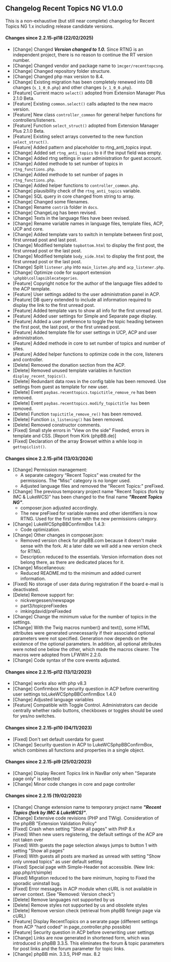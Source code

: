 ## Changelog Recent Topics NG V1.0.0
This is a non-exhaustive (but still near complete) changelog for Recent Topics NG 1.x including release candidate versions.

#### Changes since 2.2.15-pl18 (22/02/2025)
  - [Change] Changed ***Version changed to 1.0.*** Since RTNG is an independent project, there is no reason to continue the RT version number.
  - [Change] Changed vendor and package name to `ìmcger/recenttopcsng`.
  - [Change] Changed repository folder structure.
  - [Change] Changed php max version to 8.4.
  - [Change] Existing migration has been completely renewed into DB changes (`s_1_0_0.php`) and other changes (`v_1_0_0.php`).
  - [Feature] Current macro `select()` adopted from Extension Manager Plus 2.1.0 Beta.
  - [Feature] Existing `common.select()` calls adapted to the new macro version.
  - [Feature] New class `controller_common` for general helper functions for controllers/listeners.
  - [Feature] Function `select_struct()` adopted from Extension Manager Plus 2.1.0 Beta.
  - [Feature] Existing select arrays converted to the new function `select_struct()`.
  - [Feature] Added pattern and placeholder to rtng_anti_topics input.
  - [Change] Added set `rtng_anti_topics` to `0` if the input field was empty.
  - [Change] Added rtng settings in user administration for guest account.
  - [Change] Added methode to set number of topics in `rtng_functions.php`.
  - [Change] Added methode to set number of pages in `rtng_functions.php`.
  - [Change] Added helper functions to `controller_common.php`.
  - [Change] plausibility check of the `rtng_anti_topics` variable.
  - [Change] SQL query in core changed from string to array.
  - [Change] Changed some filenames.
  - [Change] Rename `contrib` folder in `docs`.
  - [Change] ChangeLog has been revised.
  - [Change] Texts in the language files have been revised.
  - [Change] Rename variable names in language files, template files, ACP, UCP and core.
  - [Change] Added template vars to switch in template between first post, first unread post and last post.
  - [Change] Modified template `topbottom.html` to display the first post, the first unread post or the last post.
  - [Change] Modified template `body_side.html` to display the first post, the first unread post or the last post.
  - [Change] Split `listener.php` into `main_listen.php` and `acp_listener.php`.
  - [Change] Optimize code for support extension `\phpbb\collapsiblecategories`.
  - [Feature] Copyright notice for the author of the language files added to the ACP template.
  - [Feature] User settings added to the user administration panel in ACP.
  - [Feature] DB query extended to include all information required to display the link to the first unread post.
  - [Feature] Added template vars to show all info for the first unread post.
  - [Feature] Added user settings for Simple and Separate page display.
  - [Feature] Added a user preference to toggle the topic heading between the first post, the last post, or the first unread post.
  - [Feature] Added template file for user settings in UCP, ACP and user administration.
  - [Feature] Added methode in core to set number of topics and number of sites.
  - [Feature] Added helper functions to optimize code in the core, listeners and controller.
  - [Delete] Removed the donation section from the ACP.
  - [Delete] Removed unused template variables in function `display_recent_topics()`.
  - [Delete] Redundant data rows in the config table has been removed. Use settings from guest as template for new user.
  - [Delete] Event `paybas.recenttopics.topictitle_remove_re` has been removed.
  - [Delete] Event `paybas.recenttopics.modify_topictitle has` been removed.
  - [Delete] Function `topictitle_remove_re()` has been removed.
  - [Delete] Function `is_listening()` has been removed.
  - [Delete] Removed constructor comments.
  - [Fixed] Small style errors in "View on the side" Fixeded; errors in template and CSS. [Report from Kirk (phpBB.de)]
  - [Fixed] Declaration of the array $rowset within a while loop in `gettopiclist()`.

#### Changes since 2.2.15-pl14 (13/03/2024)
  - [Change] Permission management:
    - A separate category “Recent Topics” was created for the permissions. The “Misc” category is no longer used.
    - Adjusted language files and removed the "Recent Topics:" preFixed.
  - [Change] The previous temporary project name "Recent Topics (fork by IMC & LukeWCS)" has been changed to the final name ***"Recent Topics NG"***.
    - composer.json adjusted accordingly.
    - The new preFixed for variable names and other identifiers is now RTNG. Used for the first time with the new permissions category.
  - [Change] LukeWCSphpBBConfirmBox 1.4.3:
    - Code optimization.
  - [Change] Other changes in composer.json:
    - Removed version check for phpBB.com because it doesn't make sense with the fork. At a later date we will add a new version check for RTNG.
    - Description reduced to the essentials. Version information does not belong there, as there are dedicated places for it.
  - [Change] Miscellaneous:
    - Reduced README.md to the minimum and added current information.
  - [Fixed]  No storage of user data during registration if the board e-mail is deactivated.
  - [Delete] Remove support for:
    - nickvergessen/newspage
    - part3/topicpreFixedes
    - imkingdavid/preFixeded
  - [Change] Change the minimum value for the number of topics in the settings.
  - [Change] With the Twig macros number() and text(), some HTML attributes were generated unnecessarily if their associated optional parameters were not specified. Generation now depends on the existence of the optional parameters. In addition, all optional attributes were noted one below the other, which made the macros clearer. The macros were adopted from LFWWH 2.2.0.
  - [Change] Code syntax of the core events adjusted.

#### Changes since 2.2.15-pl12 (13/12/2023)
  - [Change] works also with php v8.3
  - [Change] Confirmbox for security question in ACP before overwriting user settings toLukeWCSphpBBConfirmBox 1.4.0
  - [Change] Adjusted language variables
  - [Feature] Compatible with Toggle Control. Administrators can decide centrally whether radio buttons, checkboxes or toggles should be used for yes/no switches.

#### Changes since 2.2.15-pl10 (04/11/2023)
  - [Fixed] Don't set default userdata for guest
  - [Change] Security question in ACP to LukeWCSphpBBConfirmBox, which combines all functions and properties in a single object.

#### Changes since 2.2.15-pl9 (25/02/2023)
  - [Change] Display Recent Topics link in NavBar only when "Separate page only" is selected
  - [Change] Minor code changes in core and page controller

#### Changes since 2.2.15 (19/02/2023)
  - [Change] Change extension name to temporary project name ***"Recent Topics (fork by IMC & LukeWCS)"***.
  - [Change] Extensive code revisions (PHP and TWig). Consideration of the phpBB "Extension Validation Policy"
  - [Fixed] Crash when setting "Show all pages" with PHP 8.x
  - [Fixed] When new users registering, the default settings of the ACP are not taken over
  - [Fixed] With guests the page selection always jumps to button 1 with setting "Show all pages"
  - [Fixed] With guests all posts are marked as unread with setting "Show only unread topics" as user default setting
  - [Fixed] Special page with Simple-Header not accessible. (New link: app.php/rt/simple)
  - [Fixed] Migration reduced to the bare minimum, hoping to Fixed the sporadic uninstall bug.
  - [Fixed] Error messages in ACP module when cURL is not available in server context. (See "Removed: Version check")
  - [Delete] Remove languages not supported by us
  - [Delete] Remove styles not supported by us and obsolete styles
  - [Delete] Remove version check (retrieval from phpBB foreign page via cURL)
  - [Feature] Display RecentTopics on a serarate page (different settings from ACP "hard coded" in page_controller.php possible)
  - [Feature] Security question in ACP before overwriting user settings
  - [Change] Links are now generated in shortened form, which was introduced in phpBB 3.3.5. This eliminates the forum & topic parameters for post links and the forum parameter for topic links.
  - [Change] phpBB min. 3.3.5, PHP max. 8.2
